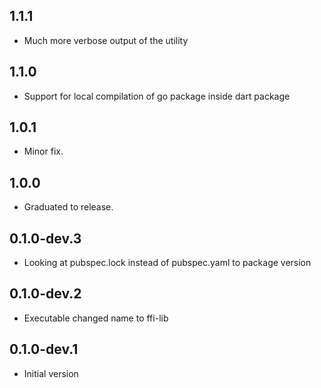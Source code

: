 ## 1.1.1

- Much more verbose output of the utility

## 1.1.0

- Support for local compilation of go package inside dart package

## 1.0.1

- Minor fix.

## 1.0.0

- Graduated to release.

## 0.1.0-dev.3

- Looking at pubspec.lock instead of pubspec.yaml to package version

## 0.1.0-dev.2

- Executable changed name to ffi-lib

## 0.1.0-dev.1

- Initial version


